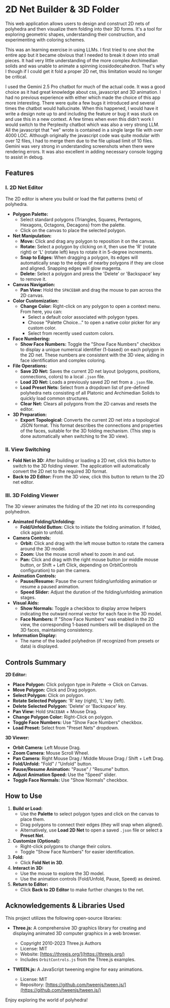 # 2D Net Builder & 3D Folder

This web application allows users to design and construct 2D nets of polyhedra and then visualize them folding into their 3D forms. It's a tool for exploring geometric shapes, understanding their construction, and experimenting with coloring schemes.

This was an learning exercise in using LLMs. I first tried to one shot the entire app but it became obvious that I needed to break it down into small pieces. It had very little understanding of the more complex Archimedian solids and was unable to animate a spinning icosidodecahedron. That's why I though if I could get it fold a proper 2D net, this limitation would no longer be
critical.

I used the Gemini 2.5 Pro chatbot for much of the actual code. It was a good choice as it had great knowledge about css, javascript and 3D animation. I had no previous experience with either which made the choice of this app more interesting. There were quite a few bugs it introduced and several times the chatbot would hallucinate.
When this happened, I would have it write a design note up to and including the feature or bug it was stuck on and use this in a new context. A few times when even this didn't work I would switch to the Perplexity chatbot which was also a very strong LLM. All the javascript that "we" wrote is contained in a single large
file with over 4000 LOC. Although originally the javascript code was quite modular with over 12  files,  I had to merge them due to the file upload limit of 10 files. Gemini was very strong in understanding screenshots when there were rendering errors. It was also excellent in adding necessary console logging to assist in debug. 


## Features

### I. 2D Net Editor

The 2D editor is where you build or load the flat patterns (nets) of polyhedra.

* **Polygon Palette:**
    * Select standard polygons (Triangles, Squares, Pentagons, Hexagons, Octagons, Decagons) from the palette.
    * Click on the canvas to place the selected polygon.
* **Net Manipulation:**
    * **Move:** Click and drag any polygon to reposition it on the canvas.
    * **Rotate:** Select a polygon by clicking on it, then use the 'R' (rotate right) or 'L' (rotate left) keys to rotate it in 5-degree increments.
    * **Snap to Edges:** When dragging a polygon, its edges will automatically snap to the edges of nearby polygons if they are close and aligned. Snapping edges will glow magenta.
    * **Delete:** Select a polygon and press the 'Delete' or 'Backspace' key to remove it.
* **Canvas Navigation:**
    * **Pan View:** Hold the `SPACEBAR` and drag the mouse to pan across the 2D canvas.
* **Color Customization:**
    * **Change Color:** Right-click on any polygon to open a context menu. From here, you can:
        * Select a default color associated with polygon types.
        * Choose "Palette Choice..." to open a native color picker for any custom color.
        * Select from recently used custom colors.
* **Face Numbering:**
    * **Show Face Numbers:** Toggle the "Show Face Numbers" checkbox to display a unique numerical identifier (1-based) on each polygon in the 2D net. These numbers are consistent with the 3D view, aiding in face identification and complex coloring.
* **File Operations:**
    * **Save 2D Net:** Saves the current 2D net layout (polygons, positions, connections, colors) to a local `.json` file.
    * **Load 2D Net:** Loads a previously saved 2D net from a `.json` file.
    * **Load Preset Nets:** Select from a dropdown list of pre-defined polyhedra nets consisting of all Platonic and Archimedian Solids to quickly load common structures.
    * **Clear Net:** Clears all polygons from the 2D canvas and resets the editor.
* **3D Preparation:**
    * **Export Topological:** Converts the current 2D net into a topological JSON format. This format describes the connections and properties of the faces, suitable for the 3D folding mechanism. (This step is done automatically when switching to the 3D view).

### II. View Switching

* **Fold Net in 3D:** After building or loading a 2D net, click this button to switch to the 3D folding viewer. The application will automatically convert the 2D net to the required 3D format.
* **Back to 2D Editor:** From the 3D view, click this button to return to the 2D net editor.

### III. 3D Folding Viewer

The 3D viewer animates the folding of the 2D net into its corresponding polyhedron.

* **Animated Folding/Unfolding:**
    * **Fold/Unfold Button:** Click to initiate the folding animation. If folded, click again to unfold.
* **Camera Controls:**
    * **Orbit:** Click and drag with the left mouse button to rotate the camera around the 3D model.
    * **Zoom:** Use the mouse scroll wheel to zoom in and out.
    * **Pan:** Click and drag with the right mouse button (or middle mouse button, or Shift + Left Click, depending on OrbitControls configuration) to pan the camera.
* **Animation Controls:**
    * **Pause/Resume:** Pause the current folding/unfolding animation or resume a paused animation.
    * **Speed Slider:** Adjust the duration of the folding/unfolding animation stages.
* **Visual Aids:**
    * **Show Normals:** Toggle a checkbox to display arrow helpers indicating the outward normal vector for each face in the 3D model.
    * **Face Numbers:** If "Show Face Numbers" was enabled in the 2D view, the corresponding 1-based numbers will be displayed on the 3D faces, maintaining consistency.
* **Information Display:**
    * The name of the loaded polyhedron (if recognized from presets or data) is displayed.

## Controls Summary

**2D Editor:**

* **Place Polygon:** Click polygon type in Palette -> Click on Canvas.
* **Move Polygon:** Click and Drag polygon.
* **Select Polygon:** Click on polygon.
* **Rotate Selected Polygon:** 'R' key (right), 'L' key (left).
* **Delete Selected Polygon:** 'Delete' or 'Backspace' key.
* **Pan View:** Hold `SPACEBAR` + Mouse Drag.
* **Change Polygon Color:** Right-Click on polygon.
* **Toggle Face Numbers:** Use "Show Face Numbers" checkbox.
* **Load Preset:** Select from "Preset Nets" dropdown.

**3D Viewer:**

* **Orbit Camera:** Left Mouse Drag.
* **Zoom Camera:** Mouse Scroll Wheel.
* **Pan Camera:** Right Mouse Drag / Middle Mouse Drag / Shift + Left Drag.
* **Fold/Unfold:** "Fold" / "Unfold" button.
* **Pause/Resume Animation:** "Pause" / "Resume" button.
* **Adjust Animation Speed:** Use the "Speed" slider.
* **Toggle Face Normals:** Use "Show Normals" checkbox.

## How to Use

1.  **Build or Load:**
    * Use the **Palette** to select polygon types and click on the canvas to place them.
    * Drag polygons to connect their edges (they will snap when aligned).
    * Alternatively, use **Load 2D Net** to open a saved `.json` file or select a **Preset Net**.
2.  **Customize (Optional):**
    * Right-click polygons to change their colors.
    * Toggle "Show Face Numbers" for easier identification.
3.  **Fold:**
    * Click **Fold Net in 3D**.
4.  **Interact in 3D:**
    * Use the mouse to explore the 3D model.
    * Use the animation controls (Fold/Unfold, Pause, Speed) as desired.
5.  **Return to Editor:**
    * Click **Back to 2D Editor** to make further changes to the net.


## Acknowledgements & Libraries Used

This project utilizes the following open-source libraries:

* **Three.js:** A comprehensive 3D graphics library for creating and displaying animated 3D computer graphics in a web browser.
    * Copyright 2010-2023 Three.js Authors
    * License: MIT
    * Website: [https://threejs.org/](https://threejs.org/)
    * Includes `OrbitControls.js` from the Three.js examples.

* **TWEEN.js:** A JavaScript tweening engine for easy animations.
    * License: MIT
    * Repository: [https://github.com/tweenjs/tween.js/](https://github.com/tweenjs/tween.js/)

Enjoy exploring the world of polyhedra!
